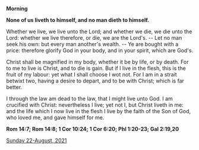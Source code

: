 **Morning**

**None of us liveth to himself, and no man dieth to himself.**
 
Whether we live, we live unto the Lord; and whether we die, we die unto the Lord: whether we live therefore, or die, we are the Lord's. -- Let no man seek his own: but every man another's wealth. -- Ye are bought with a price: therefore glorify God in your body, and in your spirit, which are God's.
 
Christ shall be magnified in my body, whether it be by life, or by death. For to me to live is Christ, and to die is gain. But if I live in the flesh, this is the fruit of my labour: yet what I shall choose I wot not. For I am in a strait betwixt two, having a desire to depart, and to be with Christ; which is far better.
 
I through the law am dead to the law, that I might live unto God. I am crucified with Christ: nevertheless I live; yet not I, but Christ liveth in me: and the life which I now live in the flesh I live by the faith of the Son of God, who loved me, and gave himself for me.  

**Rom 14:7; Rom 14:8; 1 Cor 10:24; 1 Cor 6:20; Phl 1:20-23; Gal 2:19,20**

[Sunday 22-August, 2021](https://t.me/daily_light)
